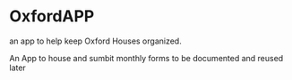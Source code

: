 # OxfordAPP
an app to help keep Oxford Houses organized. 

An App to house and sumbit monthly forms to be documented and reused later
